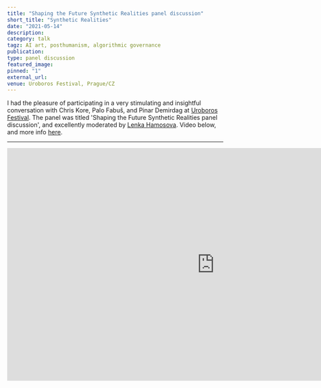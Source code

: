 ```yaml
---
title: "Shaping the Future Synthetic Realities panel discussion"
short_title: "Synthetic Realities"
date: "2021-05-14"
description:
category: talk
tagz: AI art, posthumanism, algorithmic governance
publication:
type: panel discussion
featured_image:
pinned: "1"
external_url:
venue: Uroboros Festival, Prague/CZ
---
```


I had the pleasure of participating in a very stimulating and insightful conversation with Chris Kore, Palo Fabuš, and Pinar Demirdag at [Uroboros Festival](https://uroboros.design/). The panel was titled 'Shaping the Future Synthetic Realities panel discussion', and excellently moderated by [Lenka Hamosova](https://hamosova.com/). Video below, and more info [here](https://uroboros.design/events/shaping-the-future-synthetic-realities-panel-discussion/).

---

<iframe width="966" height="543" src="https://www.youtube.com/embed/W6e6l5ZasVk" title="YouTube video player" frameborder="0" allow="accelerometer; autoplay; clipboard-write; encrypted-media; gyroscope; picture-in-picture" allowfullscreen></iframe>
